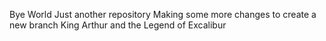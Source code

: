 Bye World
Just another repository
Making some more changes to create a new branch
King Arthur and the Legend of Excalibur

